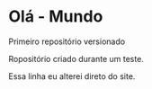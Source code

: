 # Olá - Mundo


 Primeiro repositório versionado

 Ropositório criado durante um teste.

Essa linha eu alterei direto do site.
